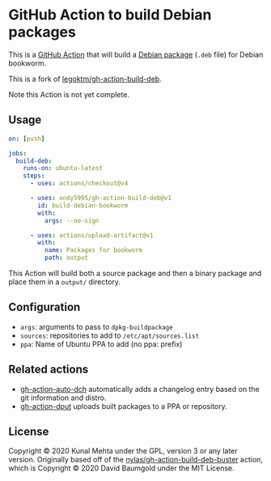 # GitHub Action to build Debian packages

This is a [GitHub Action](https://github.com/features/actions) that will
build a [Debian package](https://en.wikipedia.org/wiki/Deb_%28file_format%29)
(`.deb` file) for Debian bookworm.

This is a fork of
[legoktm/gh-action-build-deb](https://github.com/legoktm/gh-action-build-deb).

Note this Action is not yet complete.

## Usage

```yaml
on: [push]

jobs:
  build-deb:
    runs-on: ubuntu-latest
    steps:
      - uses: actions/checkout@v4

      - uses: andy5995/gh-action-build-deb@v1
        id: build-debian-bookworm
        with:
          args: --no-sign

      - uses: actions/upload-artifact@v1
        with:
          name: Packages for bookworm
          path: output
```

This Action will build both a source package and then a binary package and place
them in a `output/` directory.

## Configuration

* `args`: arguments to pass to `dpkg-buildpackage`
* `sources`: repositories to add to `/etc/apt/sources.list`
* `ppa`: Name of Ubuntu PPA to add (no ppa: prefix)

## Related actions

* [gh-action-auto-dch](https://github.com/legoktm/gh-action-auto-dch) automatically adds a changelog entry based on the git information and distro.
* [gh-action-dput](https://github.com/legoktm/gh-action-dput) uploads built packages to a PPA or repository.

## License

Copyright © 2020 Kunal Mehta under the GPL, version 3 or any later version.
Originally based off of the [nylas/gh-action-build-deb-buster](https://github.com/nylas/gh-action-build-deb-buster)
action, which is Copyright © 2020 David Baumgold under the MIT License.
